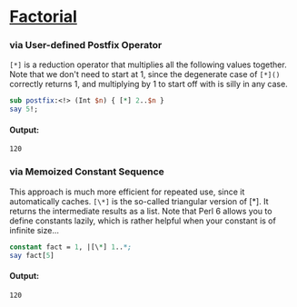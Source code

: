 [1]: https://rosettacode.org/wiki/Factorial

# [Factorial][1]

### via User-defined Postfix Operator



`[*]` is a reduction operator that multiplies all the following values together. Note that we don't need to start at 1, since the degenerate case of `[*]()` correctly returns 1, and multiplying by 1 to start off with is silly in any case.

```perl
sub postfix:<!> (Int $n) { [*] 2..$n }
say 5!;
```

#### Output:
```
120
```


### via Memoized Constant Sequence



This approach is much more efficient for repeated use, since it automatically caches. `[\*]` is the so-called triangular version of [\*]. It returns the intermediate results as a list. Note that Perl 6 allows you to define constants lazily, which is rather helpful when your constant is of infinite size...

```perl
constant fact = 1, |[\*] 1..*;
say fact[5]
```

#### Output:
```
120
```